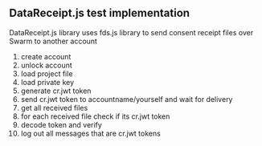 ## DataReceipt.js test implementation 
 DataReceipt.js library uses fds.js library to send consent receipt files over Swarm to another account
 
 1. create account  
 2. unlock account 
 3. load project file 
 4. load private key 
 5. generate cr.jwt token
 6. send cr.jwt token to accountname/yourself and wait for delivery 
 7. get all received files
 8. for each received file check if its cr.jwt token 
 9. decode token and verify 
 10. log out all messages that are cr.jwt tokens
  
